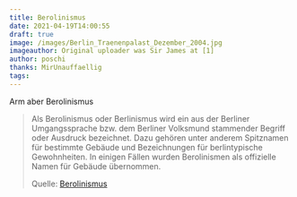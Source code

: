 ```yaml
---
title: Berolinismus
date: 2021-04-19T14:00:55
draft: true
image: /images/Berlin_Traenenpalast_Dezember_2004.jpg
imageauthor: Original uploader was Sir James at [1]
author: poschi
thanks: MirUnauffaellig
tags: 
---
```


Arm aber Berolinismus

> Als Berolinismus oder Berlinismus wird ein aus der Berliner Umgangssprache
> bzw. dem Berliner Volksmund stammender Begriff oder Ausdruck bezeichnet. Dazu
> gehören unter anderem Spitznamen für bestimmte Gebäude und Bezeichnungen für
> berlintypische Gewohnheiten. In einigen Fällen wurden Berolinismen als
> offizielle Namen für Gebäude übernommen.
>
> Quelle: [Berolinismus](https://de.wikipedia.org/wiki/Berolinismus)
